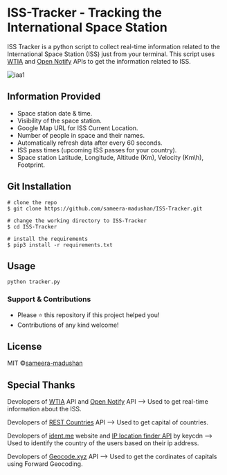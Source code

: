 # ISS-Tracker - Tracking the International Space Station

ISS Tracker is a python script to collect real-time information related to the International Space Station (ISS) just from your terminal. This script uses [WTIA](https://wheretheiss.at/w/developer) and [Open Notify](http://open-notify.org/Open-Notify-API/) APIs to get the information related to ISS.

![iaa1](https://user-images.githubusercontent.com/55880211/80864038-98d3e880-8c9d-11ea-9879-da6f73ca2163.gif)

## Information Provided

- Space station date & time.
- Visibility of the space station. 
- Google Map URL for ISS Current Location.
- Number of people in space and their names.
- Automatically refresh data after every 60 seconds.
- ISS pass times (upcoming ISS passes for your country).
- Space station  Latitude, Longitude, Altitude (Km), Velocity (Km\h), Footprint.

## Git Installation
```
# clone the repo
$ git clone https://github.com/sameera-madushan/ISS-Tracker.git

# change the working directory to ISS-Tracker
$ cd ISS-Tracker

# install the requirements
$ pip3 install -r requirements.txt
```
## Usage
```
python tracker.py
```

### Support & Contributions
- Please ⭐️ this repository if this project helped you!
- Contributions of any kind welcome!

## License
MIT ©[sameera-madushan](https://github.com/sameera-madushan)

## Special Thanks
Devolopers of [WTIA](https://wheretheiss.at/w/developer) API and [Open Notify](http://open-notify.org/Open-Notify-API/) API --> Used to get real-time information about the ISS.

Devolopers of [REST Countries](https://restcountries.eu/) API --> Used to get capital of countries.

Devolopers of [ident.me](https://ident.me/) website and [IP location finder API](https://tools.keycdn.com/geo) by keycdn  --> Used to identify the country of the users based on their ip address.

Devolopers of [Geocode.xyz](http://geocode.xyz/api) API --> Used to get the cordinates of capitals using Forward Geocoding.



